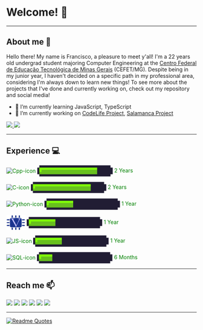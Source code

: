 # Welcome! :wave:

---
## About me :mag_right: 

Hello there! My name is Francisco, a pleasure to meet y'all! I'm a 22 years old undergrad student majoring Computer Engineering at the [Centro Federal de Educação Tecnológica de Minas Gerais](https://www.cefetmg.br/)
(CEFET/MG). Despite being in my junior year, I haven't decided on a specific path in my professional area, considering I'm always down to learn new things! To see more about the projects that I've done and currently working on, check out my repository and social media!


- 🌱 I’m currently learning JavaScript, TypeScript
- 🔭 I’m currently working on [CodeLife Project](https://github.com/CodeLifeOrg/codelife), [Salamanca Project](https://github.com/Pollen-Catcher/salamanca-frontend)
<!--
**Francis1408/Francis1408** is a ✨ _special_ ✨ repository because its `README.md` (this file) appears on your GitHub profile.

Here are some ideas to get you started:


- 👯 I’m looking to collaborate on ...
- 🤔 I’m looking for help with ...
- 💬 Ask me about ...
- 📫 How to reach me: ...
- 😄 Pronouns: ...
- ⚡ Fun fact: ...
-->

<div>
  <a href="https://github.com/Francis1408">
  <img height="180em" src="https://github-readme-stats.vercel.app/api/top-langs/?username=Francis1408&layout=compact&langs_count=16&theme=algolia"/>
  <img height="180em" src="https://github-readme-stats-git-masterrstaa-rickstaa.vercel.app/api?username=Francis1408&show_icons=true&theme=algolia&include_all_commits=true&count_private=true"/> 
  </a>
</div>

---
## Experience :computer: 
<!--
<style>
  #outer{
    display: block;
  }
  #inner{
    display: inline-block
  }

</style>
-->
 
<div id="outer" style="color:green">
  <div id="inner"> 
    <p>
    <img align="center" alt="Cpp-icon" height="40" width="50" src="https://cdn.jsdelivr.net/gh/devicons/devicon/icons/cplusplus/cplusplus-original.svg"> 
    <img align= "center" alt="Bar_1" height="30" width="200" src="https://github.com/Francis1408/Francis1408/blob/main/img/bar_1.png">  
    2 Years </p>
   
  </div>
  <div id="inner">
    <p>
    <img align="center" alt="C-icon" height="40" width="50" src="https://cdn.jsdelivr.net/gh/devicons/devicon/icons/c/c-original.svg"> 
    <img align= "center" alt="Bar_1" height="30" width="200" src="https://github.com/Francis1408/Francis1408/blob/main/img/bar_1.png"> 
    2 Years </p>
  </div>
  <div id="inner">
    <p>
    <img align="center" alt="Python-icon" height="40" width="50" src="https://cdn.jsdelivr.net/gh/devicons/devicon/icons/python/python-original.svg"> 
    <img align= "center" alt="Bar_2" height="30" width="200" src="https://github.com/Francis1408/Francis1408/blob/main/img/bar_3.png"> 
    1 Year </p>
  </div>
  <div id="inner">
    <p>
    <img align="center" alt="Verilog-icon" height="40" width="50" src="https://github.com/Francis1408/Francis1408/blob/main/img/verilog.png"> 
    <img align= "center" alt="Bar_2" height="30" width="200" src="https://github.com/Francis1408/Francis1408/blob/main/img/bar_3.png"> 
    1 Year </p>
  </div>
  <div id="inner">
    <p>
    <img align="center" alt="JS-icon" height="40" width="50" src="https://cdn.jsdelivr.net/gh/devicons/devicon/icons/javascript/javascript-original.svg"> 
    <img align= "center" alt="Bar_2" height="30" width="200" src="https://github.com/Francis1408/Francis1408/blob/main/img/bar_3.png"> 
    1 Year </p>
  </div>
  <div id="inner">
    <p>
    <img align="center" alt="SQL-icon" height="40" width="50" src="https://cdn.jsdelivr.net/gh/devicons/devicon/icons/mysql/mysql-original-wordmark.svg"> 
    <img align= "center" alt="Bar_2" height="30" width="200" src="https://github.com/Francis1408/Francis1408/blob/main/img/bar_4.png"> 
    6 Months </p>
  </div>
</div>

---
## Reach me 📫 

<div style=>
  <a href="mailto:franciscoabreu1408@gmail.com" target="_blank"><img src="https://img.shields.io/badge/Gmail-D14836?style=for-the-badge&logo=gmail&logoColor=white" target="_blank"></a>
  <a href="https://www.linkedin.com/in/francisco-abreu-gon%C3%A7alves-397693198/?locale=en_US" target="_blank"><img src="https://img.shields.io/badge/LinkedIn-0077B5?style=for-the-badge&logo=linkedin&logoColor=white"></a>
  <a href="https://www.twitch.tv/frank14082000" target="_blank"><img src="https://img.shields.io/badge/Twitch-9146FF?style=for-the-badge&logo=twitch&logoColor=white" target="_blank"></a>
  <a href="https://www.youtube.com/channel/UCG4dOire8Y3xhyO4DIyBugg" target="_blank"><img src="https://img.shields.io/badge/YouTube-FF0000?style=for-the-badge&logo=youtube&logoColor=white" target="_blank"></a>
  <a href="https://open.spotify.com/user/sir.dolan" target="_blank"><img src="https://img.shields.io/badge/Spotify-1ED760?&style=for-the-badge&logo=spotify&logoColor=white" target="_blank"></a>
  <a href="https://steamcommunity.com/profiles/76561198192336479/" target="_blank"><img src="https://img.shields.io/badge/Steam-000000?style=for-the-badge&logo=steam&logoColor=white" target="_blank"></a>
</div>

---
[![Readme Quotes](https://quotes-github-readme.vercel.app/api?quote=Change_Is_The_Essencial_Process_Of_All_Existence&type=horizontal&theme=algolia&author=Spock)](https://github.com/piyushsuthar/github-readme-quotes)

